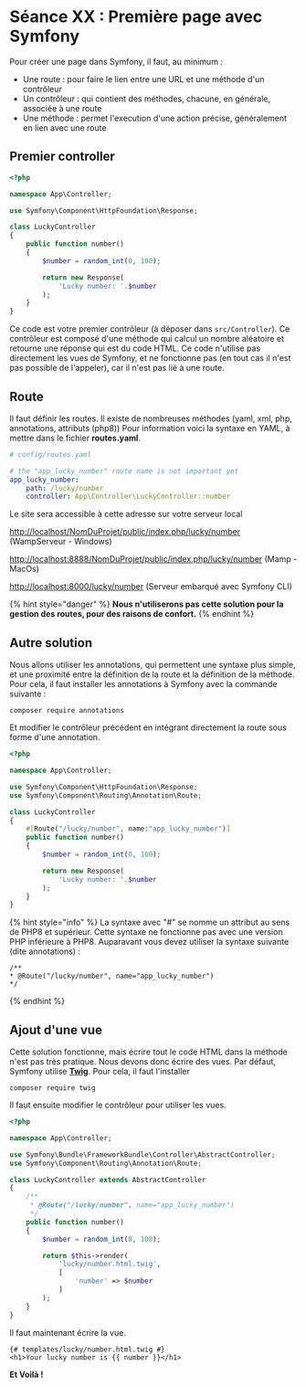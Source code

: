 # Séance XX : Première page avec Symfony

Pour créer une page dans Symfony, il faut, au minimum :

* Une route : pour faire le lien entre une URL et une méthode d'un contrôleur
* Un contrôleur : qui contient des méthodes, chacune, en générale, associée à une route
* Une méthode : permet l'execution d'une action précise, généralement en lien avec une route

## Premier controller

```php
<?php

namespace App\Controller;

use Symfony\Component\HttpFoundation\Response;

class LuckyController
{
    public function number()
    {
        $number = random_int(0, 100);

        return new Response(
            'Lucky number: '.$number
        );
    }
}
```

Ce code est votre premier contrôleur (à déposer dans `src/Controller`). Ce contrôleur est composé d'une méthode qui calcul un nombre aléatoire et retourne une réponse qui est du code HTML. Ce code n'utilise pas directement les vues de Symfony, et ne fonctionne pas (en tout cas il n'est pas possible de l'appeler), car il n'est pas lié à une route.

## Route

Il faut définir les routes. Il existe de nombreuses méthodes (yaml, xml, php, annotations, attributs (php8)) Pour information voici la syntaxe en YAML, à mettre dans le fichier **routes.yaml**.

```yaml
# config/routes.yaml

# the "app_lucky_number" route name is not important yet
app_lucky_number:
    path: /lucky/number
    controller: App\Controller\LuckyController::number
```

Le site sera accessible à cette adresse sur votre serveur local

[http://localhost/NomDuProjet/public/index.php/lucky/number](http://localhost:8000/lucky/number) (WampServeur - Windows)

[http://localhost:8888/NomDuProjet/public/index.php/lucky/number](http://localhost:8000/lucky/number) (Mamp - MacOs)

[http://localhost:8000/lucky/number](http://localhost:8000/lucky/number) (Serveur embarqué avec Symfony CLI)

{% hint style="danger" %}
**Nous n'utiliserons pas cette solution pour la gestion des routes, pour des raisons de confort.**
{% endhint %}

## Autre solution

Nous allons utiliser les annotations, qui permettent une syntaxe plus simple, et une proximité entre la définition de la route et la définition de la méthode. Pour cela, il faut installer les annotations à Symfony avec la commande suivante :

```
composer require annotations
```

Et modifier le contrôleur précédent en intégrant directement la route sous forme d'une annotation.

```php
<?php

namespace App\Controller;

use Symfony\Component\HttpFoundation\Response;
use Symfony\Component\Routing\Annotation\Route;

class LuckyController
{
    #[Route("/lucky/number", name:"app_lucky_number")]
    public function number()
    {
        $number = random_int(0, 100);

        return new Response(
            'Lucky number: '.$number
        );
    }
}

```

{% hint style="info" %}
La syntaxe avec "#" se nomme un attribut au sens de PHP8 et supérieur. Cette syntaxe ne fonctionne pas avec une version PHP inférieure à PHP8. Auparavant vous devez utiliser la syntaxe suivante (dite annotations) :&#x20;

```
/**
* @Route("/lucky/number", name="app_lucky_number")
*/
```
{% endhint %}

## Ajout d'une vue

Cette solution fonctionne, mais écrire tout le code HTML dans la méthode n'est pas très pratique. Nous devons donc écrire des vues. Par défaut, Symfony utilise [**Twig**](https://twig.symfony.com/). Pour cela, il faut l'installer

```
composer require twig
```

Il faut ensuite modifier le contrôleur pour utiliser les vues.

```php
<?php

namespace App\Controller;

use Symfony\Bundle\FrameworkBundle\Controller\AbstractController;
use Symfony\Component\Routing\Annotation\Route;

class LuckyController extends AbstractController
{
    /**
     * @Route("/lucky/number", name="app_lucky_number")
     */
    public function number()
    {
        $number = random_int(0, 100);

        return $this->render(
            'lucky/number.html.twig',
            [
                'number' => $number
            ]
        );
    }
}

```

Il faut maintenant écrire la vue.

```twig
{# templates/lucky/number.html.twig #}
<h1>Your lucky number is {{ number }}</h1>
```

**Et Voilà !**
